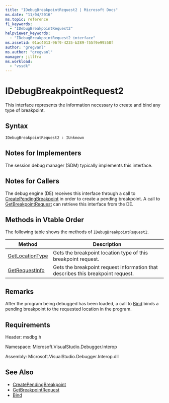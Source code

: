```yaml
---
title: "IDebugBreakpointRequest2 | Microsoft Docs"
ms.date: "11/04/2016"
ms.topic: reference
f1_keywords:
  - "IDebugBreakpointRequest2"
helpviewer_keywords:
  - "IDebugBreakpointRequest2 interface"
ms.assetid: 01ac4013-96f9-4235-b289-f55f9e99558f
author: "gregvanl"
ms.author: "gregvanl"
manager: jillfra
ms.workload:
  - "vssdk"
---
```

# IDebugBreakpointRequest2
This interface represents the information necessary to create and bind any type of breakpoint.

## Syntax

```
IDebugBreakpointRequest2 : IUnknown
```

## Notes for Implementers
 The session debug manager (SDM) typically implements this interface.

## Notes for Callers
 The debug engine (DE) receives this interface through a call to [CreatePendingBreakpoint](../../../extensibility/debugger/reference/idebugengine2-creatependingbreakpoint.md) in order to create a pending breakpoint. A call to [GetBreakpointRequest](../../../extensibility/debugger/reference/idebugpendingbreakpoint2-getbreakpointrequest.md) can retrieve this interface from the DE.

## Methods in Vtable Order
 The following table shows the methods of `IDebugBreakpointRequest2`.

|Method|Description|
|------------|-----------------|
|[GetLocationType](../../../extensibility/debugger/reference/idebugbreakpointrequest2-getlocationtype.md)|Gets the breakpoint location type of this breakpoint request.|
|[GetRequestInfo](../../../extensibility/debugger/reference/idebugbreakpointrequest2-getrequestinfo.md)|Gets the breakpoint request information that describes this breakpoint request.|

## Remarks
 After the program being debugged has been loaded, a call to [Bind](../../../extensibility/debugger/reference/idebugpendingbreakpoint2-bind.md) binds a pending breakpoint to the requested location in the program.

## Requirements
 Header: msdbg.h

 Namespace: Microsoft.VisualStudio.Debugger.Interop

 Assembly: Microsoft.VisualStudio.Debugger.Interop.dll

## See Also
- [CreatePendingBreakpoint](../../../extensibility/debugger/reference/idebugengine2-creatependingbreakpoint.md)
- [GetBreakpointRequest](../../../extensibility/debugger/reference/idebugpendingbreakpoint2-getbreakpointrequest.md)
- [Bind](../../../extensibility/debugger/reference/idebugpendingbreakpoint2-bind.md)